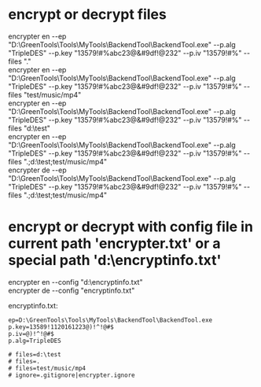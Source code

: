 # encrypt or decrypt files
encrypter en --ep "D:\GreenTools\Tools\MyTools\BackendTool\BackendTool.exe" --p.alg "TripleDES" --p.key "13579!#%abc23@&#9df!@232" --p.iv "13579!#%" --files "."   
encrypter en --ep "D:\GreenTools\Tools\MyTools\BackendTool\BackendTool.exe" --p.alg "TripleDES" --p.key "13579!#%abc23@&#9df!@232" --p.iv "13579!#%" --files "test/music/mp4"   
encrypter en --ep "D:\GreenTools\Tools\MyTools\BackendTool\BackendTool.exe" --p.alg "TripleDES" --p.key "13579!#%abc23@&#9df!@232" --p.iv "13579!#%" --files "d:\test"   
encrypter en --ep "D:\GreenTools\Tools\MyTools\BackendTool\BackendTool.exe" --p.alg "TripleDES" --p.key "13579!#%abc23@&#9df!@232" --p.iv "13579!#%" --files ".;d:\test;test/music/mp4"   
encrypter de --ep "D:\GreenTools\Tools\MyTools\BackendTool\BackendTool.exe" --p.alg "TripleDES" --p.key "13579!#%abc23@&#9df!@232" --p.iv "13579!#%" --files ".;d:\test;test/music/mp4"   

# encrypt or decrypt with config file in current path 'encrypter.txt' or a special path 'd:\encryptinfo.txt'
encrypter en --config "d:\encryptinfo.txt"    
encrypter de --config "encryptinfo.txt"    

encryptinfo.txt:
```
ep=D:\GreenTools\Tools\MyTools\BackendTool\BackendTool.exe
p.key=13589!1120161223@)!^!@#$
p.iv=@)!^!@#$
p.alg=TripleDES

# files=d:\test
# files=.
# files=test/music/mp4
# ignore=.gitignore|encrypter.ignore
```

